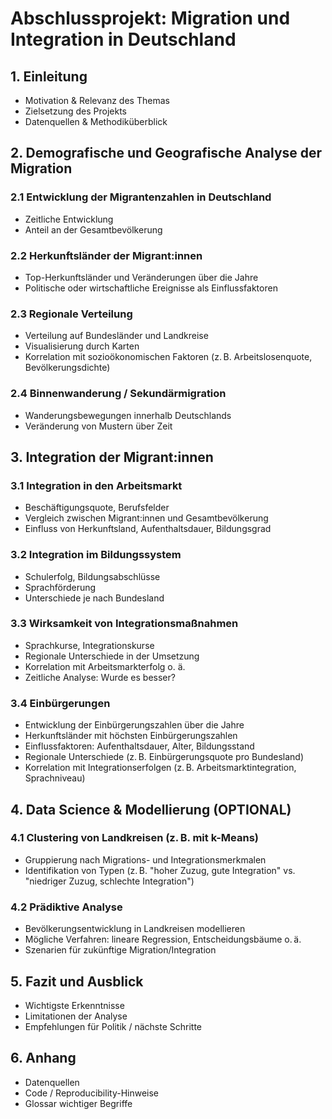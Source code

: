 # Abschlussprojekt: Migration und Integration in Deutschland
## 1. Einleitung
- Motivation & Relevanz des Themas
- Zielsetzung des Projekts
- Datenquellen & Methodiküberblick

## 2. Demografische und Geografische Analyse der Migration
### 2.1 Entwicklung der Migrantenzahlen in Deutschland
- Zeitliche Entwicklung
- Anteil an der Gesamtbevölkerung

### 2.2 Herkunftsländer der Migrant:innen
- Top-Herkunftsländer und Veränderungen über die Jahre
- Politische oder wirtschaftliche Ereignisse als Einflussfaktoren

### 2.3 Regionale Verteilung
- Verteilung auf Bundesländer und Landkreise
- Visualisierung durch Karten
- Korrelation mit sozioökonomischen Faktoren (z. B. Arbeitslosenquote, Bevölkerungsdichte)

### 2.4 Binnenwanderung / Sekundärmigration
- Wanderungsbewegungen innerhalb Deutschlands
- Veränderung von Mustern über Zeit

## 3. Integration der Migrant:innen
### 3.1 Integration in den Arbeitsmarkt
- Beschäftigungsquote, Berufsfelder
- Vergleich zwischen Migrant:innen und Gesamtbevölkerung
- Einfluss von Herkunftsland, Aufenthaltsdauer, Bildungsgrad

### 3.2 Integration im Bildungssystem
- Schulerfolg, Bildungsabschlüsse
- Sprachförderung
- Unterschiede je nach Bundesland

### 3.3 Wirksamkeit von Integrationsmaßnahmen
- Sprachkurse, Integrationskurse
- Regionale Unterschiede in der Umsetzung
- Korrelation mit Arbeitsmarkterfolg o. ä.
- Zeitliche Analyse: Wurde es besser?

### 3.4 Einbürgerungen
- Entwicklung der Einbürgerungszahlen über die Jahre
- Herkunftsländer mit höchsten Einbürgerungszahlen
- Einflussfaktoren: Aufenthaltsdauer, Alter, Bildungsstand
- Regionale Unterschiede (z. B. Einbürgerungsquote pro Bundesland)
- Korrelation mit Integrationserfolgen (z. B. Arbeitsmarktintegration, Sprachniveau)


## 4. Data Science & Modellierung  (OPTIONAL)
### 4.1 Clustering von Landkreisen (z. B. mit k-Means)
- Gruppierung nach Migrations- und Integrationsmerkmalen
- Identifikation von Typen (z. B. "hoher Zuzug, gute Integration" vs. "niedriger Zuzug, schlechte Integration")

### 4.2 Prädiktive Analyse
- Bevölkerungsentwicklung in Landkreisen modellieren
- Mögliche Verfahren: lineare Regression, Entscheidungsbäume o. ä.
- Szenarien für zukünftige Migration/Integration

## 5. Fazit und Ausblick
- Wichtigste Erkenntnisse
- Limitationen der Analyse
- Empfehlungen für Politik / nächste Schritte

## 6. Anhang
- Datenquellen
- Code / Reproducibility-Hinweise
- Glossar wichtiger Begriffe

